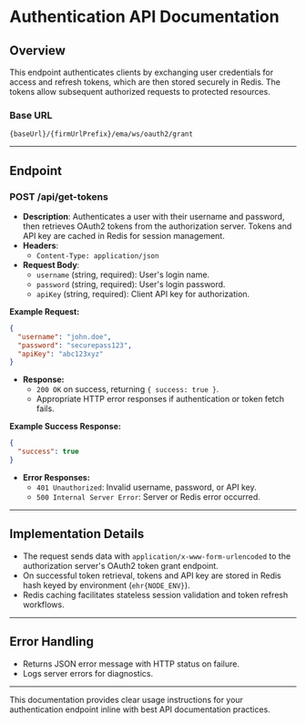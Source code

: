 # Authentication API Documentation

## Overview

This endpoint authenticates clients by exchanging user credentials for access and refresh tokens, which are then stored securely in Redis. The tokens allow subsequent authorized requests to protected resources.

### Base URL

`{baseUrl}/{firmUrlPrefix}/ema/ws/oauth2/grant`

***

## Endpoint

### POST /api/get-tokens

- **Description**: Authenticates a user with their username and password, then retrieves OAuth2 tokens from the authorization server. Tokens and API key are cached in Redis for session management.
- **Headers**: 
  - `Content-Type: application/json`
- **Request Body**:
  - `username` (string, required): User's login name.
  - `password` (string, required): User's login password.
  - `apiKey` (string, required): Client API key for authorization.
  
**Example Request:**

```json
{
  "username": "john.doe",
  "password": "securepass123",
  "apiKey": "abc123xyz"
}
```

- **Response:**
  - `200 OK` on success, returning `{ success: true }`.
  - Appropriate HTTP error responses if authentication or token fetch fails.
  
**Example Success Response:**

```json
{
  "success": true
}
```

- **Error Responses:**
  - `401 Unauthorized`: Invalid username, password, or API key.
  - `500 Internal Server Error`: Server or Redis error occurred.

***

## Implementation Details

- The request sends data with `application/x-www-form-urlencoded` to the authorization server's OAuth2 token grant endpoint.
- On successful token retrieval, tokens and API key are stored in Redis hash keyed by environment (`ehr{NODE_ENV}`).
- Redis caching facilitates stateless session validation and token refresh workflows.

***

## Error Handling

- Returns JSON error message with HTTP status on failure.
- Logs server errors for diagnostics.

***

This documentation provides clear usage instructions for your authentication endpoint inline with best API documentation practices.
